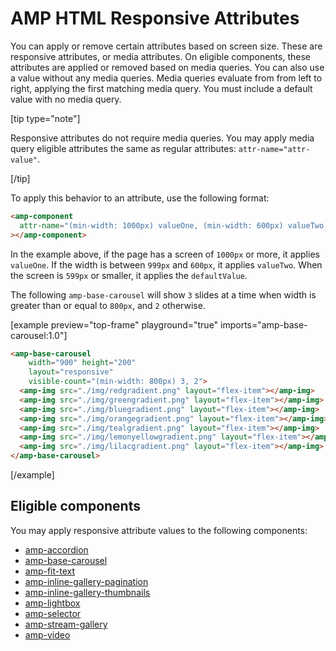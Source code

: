 <!---
Copyright 2021 The AMP HTML Authors. All Rights Reserved.

Licensed under the Apache License, Version 2.0 (the "License");
you may not use this file except in compliance with the License.
You may obtain a copy of the License at

      http://www.apache.org/licenses/LICENSE-2.0

Unless required by applicable law or agreed to in writing, software
distributed under the License is distributed on an "AS-IS" BASIS,
WITHOUT WARRANTIES OR CONDITIONS OF ANY KIND, either express or implied.
See the License for the specific language governing permissions and
limitations under the License.
-->

# AMP HTML Responsive Attributes

You can apply or remove certain attributes based on screen size. These are responsive attributes, or media attributes. On eligible components, these attributes are applied or removed based on media queries. You can also use a value without any media queries. Media queries evaluate from from left to right, applying the first matching media query. You must include a default value with no media query.

[tip type="note"]

Responsive attributes do not require media queries. You may apply media query eligible attributes the same as regular attributes: `attr-name="attr-value"`.

[/tip]

To apply this behavior to an attribute, use the following format:

```html
<amp-component
  attr-name="(min-width: 1000px) valueOne, (min-width: 600px) valueTwo, defaultValue"
></amp-component>
```

In the example above, if the page has a screen of `1000px` or more, it applies `valueOne`. If the width is between `999px` and `600px`, it applies `valueTwo`. When the screen is `599px` or smaller, it applies the `defaultValue`.

The following `amp-base-carousel` will show `3` slides at a time when width is greater than or equal to `800px`, and `2` otherwise.

[example preview="top-frame" playground="true" imports="amp-base-carousel:1.0"]

```html
<amp-base-carousel
    width="900" height="200"
    layout="responsive"
    visible-count="(min-width: 800px) 3, 2">
  <amp-img src="./img/redgradient.png" layout="flex-item"></amp-img>
  <amp-img src="./img/greengradient.png" layout="flex-item"></amp-img>
  <amp-img src="./img/bluegradient.png" layout="flex-item"></amp-img>
  <amp-img src="./img/orangegradient.png" layout="flex-item"></amp-img>
  <amp-img src="./img/tealgradient.png" layout="flex-item"></amp-img>
  <amp-img src="./img/lemonyellowgradient.png" layout="flex-item"></amp-img>
  <amp-img src="./img/lilacgradient.png" layout="flex-item"></amp-img>
</amp-base-carousel>
```

[/example]

## Eligible components

You may apply responsive attribute values to the following components:

-   [amp-accordion](./../extensions/amp-accordion/amp-accordion.md#animate)
-   [amp-base-carousel](./../extensions/amp-base-carousel/amp-base-carousel.md#media-queries)
-   [amp-fit-text](./../extensions/amp-fit-text/amp-fit-text.md#media-queries)
-   [amp-inline-gallery-pagination](./../extensions/amp-inline-gallery/amp-inline-gallery.md#include-pagination-indicators)
-   [amp-inline-gallery-thumbnails](./../extensions/amp-inline-gallery/amp-inline-gallery.md#include-pagination-thumbnails)
-   [amp-lightbox](./../extensions/amp-lightbox/amp-lightbox.md#animation-(optional))
-   [amp-selector](./../extensions/amp-selector/amp-selector.md#keyboard-select-mode)
-   [amp-stream-gallery](./../extensions/amp-stream-gallery/amp-stream-gallery.md#media-queries)
-   [amp-video](./../extensions/amp-video/amp-video.md#rotate-to-fullscreen)
